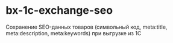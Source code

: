 # bx-1c-exchange-seo
Сохранение SEO-данных товаров (символьный код, meta:title, meta:description, meta:keywords) при выгрузке из 1С
